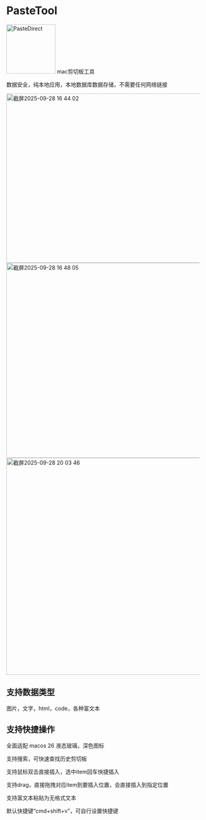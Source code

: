 
# PasteTool
<img width="128" height="128" alt="PasteDirect" src="https://github.com/user-attachments/assets/9873c83e-8839-4a49-86a4-aaf9c8439f07" />
mac剪切板工具

数据安全，纯本地应用，本地数据库数据存储，不需要任何网络链接

<img width="2048" height="441" alt="截屏2025-09-28 16 44 02" src="https://github.com/user-attachments/assets/4d0537b6-6a1b-4ca4-941f-ca69c6fd12fd" />
<img width="2048" height="508" alt="截屏2025-09-28 16 48 05" src="https://github.com/user-attachments/assets/ba789e7e-502a-4ed1-83ef-208447130406" />
<img width="629" height="565" alt="截屏2025-09-28 20 03 46" src="https://github.com/user-attachments/assets/a315da78-25d5-4382-8d93-4d827ec14a62" />


## 支持数据类型
图片，文字，html，code，各种富文本

## 支持快捷操作
全面适配 macos 26 液态玻璃，深色图标

支持搜索，可快速查找历史剪切板

支持鼠标双击直接插入，选中item回车快捷插入

支持drag，直接拖拽对应item到要插入位置，会直接插入到指定位置

支持富文本粘贴为无格式文本

默认快捷键“cmd+shift+v”，可自行设置快捷键


